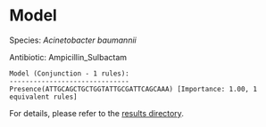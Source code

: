 
# Model

Species: *Acinetobacter baumannii*

Antibiotic: Ampicillin_Sulbactam

```
Model (Conjunction - 1 rules):
------------------------------
Presence(ATTGCAGCTGCTGGTATTGCGATTCAGCAAA) [Importance: 1.00, 1 equivalent rules]

```

For details, please refer to the [results directory](../../../../../results/scm_b/acinetobacter%20baumannii/ampicillin_sulbactam/repeat_6/).

